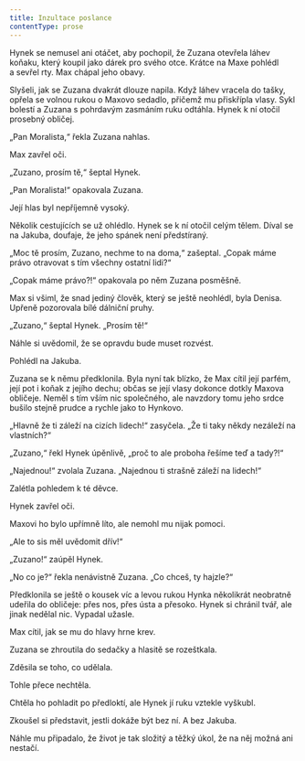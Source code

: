 ```yaml
---
title: Inzultace poslance
contentType: prose
---
```


Hynek se nemusel ani otáčet, aby pochopil, že Zuzana otevřela láhev koňaku, který koupil jako dárek pro svého otce. Krátce na Maxe pohlédl a sevřel rty. Max chápal jeho obavy.

Slyšeli, jak se Zuzana dvakrát dlouze napila. Když láhev vracela do tašky, opřela se volnou rukou o Maxovo sedadlo, přičemž mu přiskřípla vlasy. Sykl bolestí a Zuzana s pohrdavým zasmáním ruku odtáhla. Hynek k ní otočil prosebný obličej.

„Pan Moralista,“ řekla Zuzana nahlas.

Max zavřel oči.

„Zuzano, prosím tě,“ šeptal Hynek.

„Pan Moralista!“ opakovala Zuzana.

Její hlas byl nepříjemně vysoký.

Několik cestujících se už ohlédlo. Hynek se k ní otočil celým tělem. Díval se na Jakuba, doufaje, že jeho spánek není předstíraný.

„Moc tě prosím, Zuzano, nechme to na doma,“ zašeptal. „Copak máme právo otravovat s tím všechny ostatní lidi?“

„Copak máme právo?!“ opakovala po něm Zuzana posměšně.

Max si všiml, že snad jediný člověk, který se ještě neohlédl, byla Denisa. Upřeně pozorovala bílé dálniční pruhy.

„Zuzano,“ šeptal Hynek. „Prosím tě!“

Náhle si uvědomil, že se opravdu bude muset rozvést.

Pohlédl na Jakuba.

Zuzana se k němu předklonila. Byla nyní tak blízko, že Max cítil její parfém, její pot i koňak z jejího dechu; občas se její vlasy dokonce dotkly Maxova obličeje. Neměl s tím vším nic společného, ale navzdory tomu jeho srdce bušilo stejně prudce a rychle jako to Hynkovo.

„Hlavně že ti záleží na cizích lidech!“ zasyčela. „Že ti taky někdy nezáleží na vlastních?“

„Zuzano,“ řekl Hynek úpěnlivě, „proč to ale proboha řešíme teď a tady?!“

„Najednou!“ zvolala Zuzana. „Najednou ti strašně záleží na lidech!“

Zalétla pohledem k té děvce.

Hynek zavřel oči.

Maxovi ho bylo upřímně líto, ale nemohl mu nijak pomoci.

„Ale to sis měl uvědomit dřív!“

„Zuzano!“ zaúpěl Hynek.

„No co je?“ řekla nenávistně Zuzana. „Co chceš, ty hajzle?“

Předklonila se ještě o kousek víc a levou rukou Hynka několikrát neobratně udeřila do obličeje: přes nos, přes ústa a přesoko. Hynek si chránil tvář, ale jinak nedělal nic. Vypadal užasle.

Max cítil, jak se mu do hlavy hrne krev.

Zuzana se zhroutila do sedačky a hlasitě se rozeštkala.

Zděsila se toho, co udělala.

Tohle přece nechtěla.

Chtěla ho pohladit po předloktí, ale Hynek jí ruku vztekle vyškubl.

Zkoušel si představit, jestli dokáže být bez ní. A bez Jakuba.

Náhle mu připadalo, že život je tak složitý a těžký úkol, že na něj možná ani nestačí.
